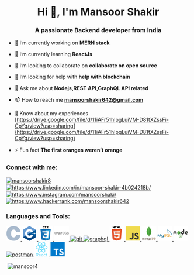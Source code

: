 <h1 align="center">Hi 👋, I'm Mansoor Shakir</h1>
<h3 align="center">A passionate Backend developer from India</h3>

- 🔭 I’m currently working on **MERN stack**

- 🌱 I’m currently learning **ReactJs**

- 👯 I’m looking to collaborate on **collaborate on open source**

- 🤝 I’m looking for help with **help with blockchain**

- 💬 Ask me about **Nodejs,REST API,GraphQL API related**

- 📫 How to reach me **mansoorshakir642@gmail.com**

- 📄 Know about my experiences [https://drive.google.com/file/d/11iAFr51hIpgLuiVM-D81tXZssFi-CpYg/view?usp=sharing](https://drive.google.com/file/d/11iAFr51hIpgLuiVM-D81tXZssFi-CpYg/view?usp=sharing)

- ⚡ Fun fact **The first oranges weren’t orange**

<h3 align="left">Connect with me:</h3>
<p align="left">
<a href="https://twitter.com/mansoorshakir8" target="blank"><img align="center" src="https://cdn.jsdelivr.net/npm/simple-icons@3.0.1/icons/twitter.svg" alt="mansoorshakir8" height="30" width="40" /></a>
<a href="https://linkedin.com/in/https://www.linkedin.com/in/mansoor-shakir-4b024218b/" target="blank"><img align="center" src="https://cdn.jsdelivr.net/npm/simple-icons@3.0.1/icons/linkedin.svg" alt="https://www.linkedin.com/in/mansoor-shakir-4b024218b/" height="30" width="40" /></a>
<a href="https://instagram.com/https://www.instagram.com/mansoorshaki/" target="blank"><img align="center" src="https://cdn.jsdelivr.net/npm/simple-icons@3.0.1/icons/instagram.svg" alt="https://www.instagram.com/mansoorshaki/" height="30" width="40" /></a>
<a href="https://www.hackerrank.com/https://www.hackerrank.com/mansoorshakir642" target="blank"><img align="center" src="https://cdn.jsdelivr.net/npm/simple-icons@3.0.1/icons/hackerrank.svg" alt="https://www.hackerrank.com/mansoorshakir642" height="30" width="40" /></a>
</p>

<h3 align="left">Languages and Tools:</h3>
<p align="left"> <a href="https://www.cprogramming.com/" target="_blank"> <img src="https://raw.githubusercontent.com/devicons/devicon/master/icons/c/c-original.svg" alt="c" width="40" height="40"/> </a> <a href="https://www.w3schools.com/cpp/" target="_blank"> <img src="https://raw.githubusercontent.com/devicons/devicon/master/icons/cplusplus/cplusplus-original.svg" alt="cplusplus" width="40" height="40"/> </a> <a href="https://www.w3schools.com/css/" target="_blank"> <img src="https://raw.githubusercontent.com/devicons/devicon/master/icons/css3/css3-original-wordmark.svg" alt="css3" width="40" height="40"/> </a> <a href="https://expressjs.com" target="_blank"> <img src="https://raw.githubusercontent.com/devicons/devicon/master/icons/express/express-original-wordmark.svg" alt="express" width="40" height="40"/> </a> <a href="https://git-scm.com/" target="_blank"> <img src="https://www.vectorlogo.zone/logos/git-scm/git-scm-icon.svg" alt="git" width="40" height="40"/> </a> <a href="https://graphql.org" target="_blank"> <img src="https://www.vectorlogo.zone/logos/graphql/graphql-icon.svg" alt="graphql" width="40" height="40"/> </a> <a href="https://www.w3.org/html/" target="_blank"> <img src="https://raw.githubusercontent.com/devicons/devicon/master/icons/html5/html5-original-wordmark.svg" alt="html5" width="40" height="40"/> </a> <a href="https://developer.mozilla.org/en-US/docs/Web/JavaScript" target="_blank"> <img src="https://raw.githubusercontent.com/devicons/devicon/master/icons/javascript/javascript-original.svg" alt="javascript" width="40" height="40"/> </a> <a href="https://www.mongodb.com/" target="_blank"> <img src="https://raw.githubusercontent.com/devicons/devicon/master/icons/mongodb/mongodb-original-wordmark.svg" alt="mongodb" width="40" height="40"/> </a> <a href="https://www.mysql.com/" target="_blank"> <img src="https://raw.githubusercontent.com/devicons/devicon/master/icons/mysql/mysql-original-wordmark.svg" alt="mysql" width="40" height="40"/> </a> <a href="https://nodejs.org" target="_blank"> <img src="https://raw.githubusercontent.com/devicons/devicon/master/icons/nodejs/nodejs-original-wordmark.svg" alt="nodejs" width="40" height="40"/> </a> <a href="https://postman.com" target="_blank"> <img src="https://www.vectorlogo.zone/logos/getpostman/getpostman-icon.svg" alt="postman" width="40" height="40"/> </a> <a href="https://reactjs.org/" target="_blank"> <img src="https://raw.githubusercontent.com/devicons/devicon/master/icons/react/react-original-wordmark.svg" alt="react" width="40" height="40"/> </a> <a href="https://www.typescriptlang.org/" target="_blank"> <img src="https://raw.githubusercontent.com/devicons/devicon/master/icons/typescript/typescript-original.svg" alt="typescript" width="40" height="40"/> </a> </p>

<p>&nbsp;<img align="center" src="https://github-readme-stats.vercel.app/api?username=mansoor4&show_icons=true&locale=en" alt="mansoor4" /></p>

